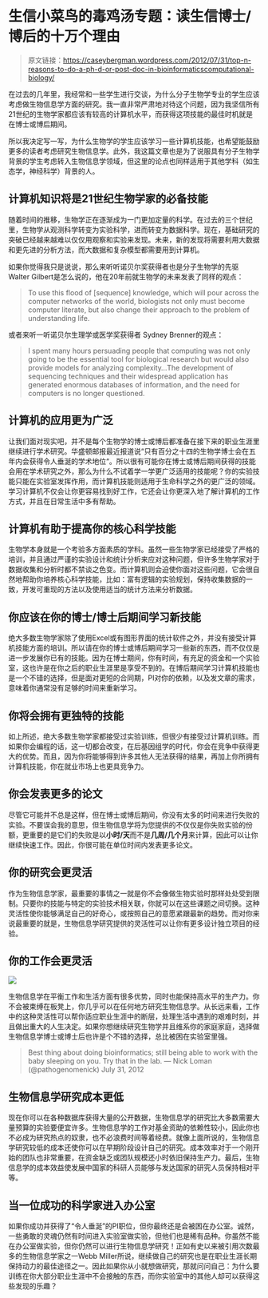 # 生信小菜鸟的毒鸡汤专题：读生信博士/博后的十万个理由

> 原文链接：https://caseybergman.wordpress.com/2012/07/31/top-n-reasons-to-do-a-ph-d-or-post-doc-in-bioinformaticscomputational-biology/

在过去的几年里，我经常和一些学生进行交谈，为什么分子生物学专业的学生应该考虑做生物信息学方面的研究。我一直非常严肃地对待这个问题，因为我坚信所有21世纪的生物学家都应该有较高的计算机水平，而获得这项技能的最佳时机就是在博士或博后期间。

所以我决定写一写，为什么生物学的学生应该学习一些计算机技能，也希望能鼓励更多的读者考虑研究生物信息学。此外，我这篇文章也是为了说服具有分子生物学背景的学生考虑转入生物信息学领域，但这里的论点也同样适用于其他学科（如生态学，神经科学）背景的人。

## 计算机知识将是21世纪生物学家的必备技能

随着时间的推移，生物学正在逐渐成为一门更加定量的科学。在过去的三个世纪里，生物学从观测科学转变为实验科学，进而转变为数据科学。现在，基础研究的突破已经越来越难以仅仅用观察和实验来发现。未来，新的发现将需要利用大数据和更先进的分析方法，而大数据和复杂模型都需要用到计算机。

如果你觉得我只是说说，那么来听听诺贝尔奖获得者也是分子生物学的先驱Walter Gilbert是怎么说的，他在20年前就生物学的未来发表了同样的观点：

> To use this flood of [sequence] knowledge, which will pour across the computer networks of the world, biologists not only must become computer literate, but also change their approach to the problem of understanding life.

或者来听一听诺贝尔生理学或医学奖获得者 Sydney Brenner的观点：

> I spent many hours persuading people that computing was not only going to be the essential tool for biological research but would also provide models for analyzing complexity…The development of sequencing techniques and their widespread application has generated enormous databases of information, and the need for computers is no longer questioned.

## 计算机的应用更为广泛
让我们面对现实吧，并不是每个生物学的博士或博后都准备在接下来的职业生涯里继续进行学术研究。华盛顿邮报最近报道说“只有百分之十四的生物学博士会在五年内会获得令人垂涎的学术地位“。所以很有可能你在博士或博后期间获得的技能会用在学术研究之外，那么为什么不试着学一学更广泛适用的技能呢？你的实验技能只能在实验室发挥作用，而计算机技能则适用于生命科学之外的更广泛的领域。学习计算机不仅会让你更容易找到好工作，它还会让你更深入地了解计算机的工作方式，并且在日常生活中多有帮助。

## 计算机有助于提高你的核心科学技能
生物学本身就是一个考验多方面素质的学科。虽然一些生物学家已经接受了严格的培训，并且通过严谨的实验设计和统计分析来应对这种问题，但许多生物学家对于数据收集和分析时都不禁谈之色变。而计算机则会迫使你面对这些问题，它会很自然地帮助你培养核心科学技能，比如：富有逻辑的实验规划，保持收集数据的一致，开发可重现的方法以及使用适当的统计方法来分析数据。

## 你应该在你的博士/博士后期间学习新技能
绝大多数生物学家除了使用Excel或有图形界面的统计软件之外，并没有接受计算机技能方面的培训。所以请在你的博士或博后期间学习一些新的东西，而不仅仅是进一步发展你已有的技能。因为在博士期间，你有时间，有充足的资金和一个实验室，这也许是在你之后的职业生涯里是享受不到的。在博后期间学习计算机技能也是一个不错的选择，但是面对更短的合同期，PI对你的依赖，以及发文章的需求，意味着你通常没有足够的时间来重新学习。

## 你将会拥有更独特的技能
如上所述，绝大多数生物学家都接受过实验训练，但很少有接受过计算机训练。而如果你会编程的话，这一切都会改变，在后基因组学的时代，你会在竞争中获得更大的优势。而且，因为你将能够得到许多其他人无法获得的结果，再加上你所拥有计算机技能，你在就业市场上也更具竞争力。

## 你会发表更多的论文
尽管它可能并不总是这样，但在博士或博后期间，你没有太多的时间来进行失败的实验。不要误会我的意思，但生物信息学将为您提供的不仅仅是你失败实验的份额，更重要的是它们的失败是以**小时/天**而不是**几周/几个月**来计算，因此可以让你继续快速工作。因此，你很可能在单位时间内发表更多论文。

## 你的研究会更灵活
作为生物信息学家，最重要的事情之一就是你不会像做生物实验时那样处处受到限制。只要你的技能与特定的实验技术相关联，你就可以在这些课题之间切换。这种灵活性使你能够满足自己的好奇心，或按照自己的意愿紧跟最新的趋势。而对你来说最重要的就是，生物信息学研究提供的灵活性可以让你有更多设计独立项目的经验。

## 你的工作会更灵活
![](_v_images/_1529289890_25852.png)

生物信息学在平衡工作和生活方面有很多优势，同时也能保持高水平的生产力。你不会被束缚在板凳上，你几乎可以在任何地方研究生物信息学。从长远来看，工作中的这种灵活性可以帮你适应职业生涯中的断层，处理生活中遇到的艰难时刻，并且做出重大的人生决定。如果你想继续研究生物学并且维系你的家庭家庭，选择做生物信息学博士或博士后也许是个不错的选择，总比被困在实验室里强。

> Best thing about doing bioinformatics; still being able to work with the baby sleeping on you. Try that in the lab.
— Nick Loman (@pathogenomenick) July 31, 2012

## 生物信息学研究成本更低
现在你可以在各种数据库获得大量的公开数据，生物信息学的研究比大多数需要大量预算的实验要便宜许多。生物信息学的工作对基金资助的依赖性较小，因此你也不必成为研究热点的奴隶，也不必浪费时间等着经费。就像上面所说的，生物信息学研究较低的成本还使你可以在早期阶段设计自己的研究。成本效率对于一个刚开始的团队也非常重要，在资金缺乏或团队规模还小时依旧保持生产力。最后，生物信息学的成本效益使发展中国家的科研人员能够与发达国家的研究人员保持相对平等。

## 当一位成功的科学家进入办公室
如果你成功并获得了“令人垂涎”的PI职位，但你最终还是会被困在办公室。诚然，一些勇敢的灵魂仍然有时间进入实验室做实验，但他们也是稀有品种。你虽然不能在办公室做实验，但你仍然可以进行生物信息学研究！正如有史以来被引用次数最多的生物信息学家之一Webb Miller所说，继续做自己的研究也是在职业生涯长期保持动力的最佳途径之一。因此如果你从小就想做研究，那就问问自己：为什么要训练在你大部分职业生涯中不会接触的东西，而你实验室中的其他人却可以获得这些发现的乐趣？
